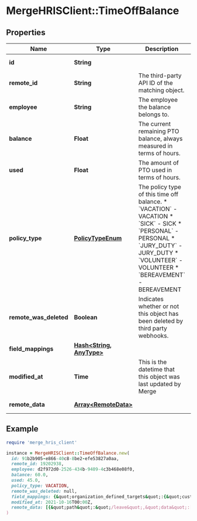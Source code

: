 # MergeHRISClient::TimeOffBalance

## Properties

| Name | Type | Description | Notes |
| ---- | ---- | ----------- | ----- |
| **id** | **String** |  | [optional][readonly] |
| **remote_id** | **String** | The third-party API ID of the matching object. | [optional] |
| **employee** | **String** | The employee the balance belongs to. | [optional] |
| **balance** | **Float** | The current remaining PTO balance, always measured in terms of hours. | [optional] |
| **used** | **Float** | The amount of PTO used in terms of hours. | [optional] |
| **policy_type** | [**PolicyTypeEnum**](PolicyTypeEnum.md) | The policy type of this time off balance.  * &#x60;VACATION&#x60; - VACATION * &#x60;SICK&#x60; - SICK * &#x60;PERSONAL&#x60; - PERSONAL * &#x60;JURY_DUTY&#x60; - JURY_DUTY * &#x60;VOLUNTEER&#x60; - VOLUNTEER * &#x60;BEREAVEMENT&#x60; - BEREAVEMENT | [optional] |
| **remote_was_deleted** | **Boolean** | Indicates whether or not this object has been deleted by third party webhooks. | [optional][readonly] |
| **field_mappings** | [**Hash&lt;String, AnyType&gt;**](AnyType.md) |  | [optional][readonly] |
| **modified_at** | **Time** | This is the datetime that this object was last updated by Merge | [optional][readonly] |
| **remote_data** | [**Array&lt;RemoteData&gt;**](RemoteData.md) |  | [optional][readonly] |

## Example

```ruby
require 'merge_hris_client'

instance = MergeHRISClient::TimeOffBalance.new(
  id: 91b2b905-e866-40c8-8be2-efe53827a0aa,
  remote_id: 19202938,
  employee: d2f972d0-2526-434b-9409-4c3b468e08f0,
  balance: 60.0,
  used: 45.0,
  policy_type: VACATION,
  remote_was_deleted: null,
  field_mappings: {&quot;organization_defined_targets&quot;:{&quot;custom_key&quot;:&quot;custom_value&quot;},&quot;linked_account_defined_targets&quot;:{&quot;custom_key&quot;:&quot;custom_value&quot;}},
  modified_at: 2021-10-16T00:00Z,
  remote_data: [{&quot;path&quot;:&quot;/leave&quot;,&quot;data&quot;:[&quot;Varies by platform&quot;]}]
)
```

